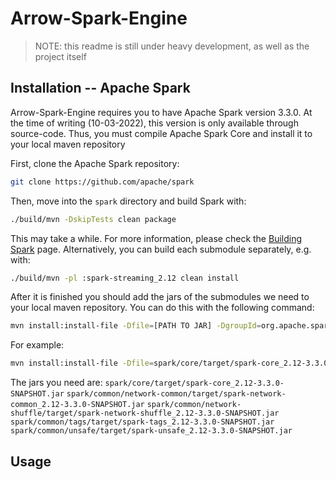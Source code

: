 # Arrow-Spark-Engine
>NOTE: this readme is still under heavy development, as well as the project itself

## Installation -- Apache Spark
Arrow-Spark-Engine requires you to have Apache Spark version 3.3.0.
At the time of writing (10-03-2022), this version is only available through source-code.
Thus, you must compile Apache Spark Core and install it to your local maven repository

First, clone the Apache Spark repository:
```bash
git clone https://github.com/apache/spark
```
Then, move into the `spark` directory and build Spark with: 
```bash
./build/mvn -DskipTests clean package
```
This may take a while. For more information, please check the [Building Spark](https://spark.apache.org/docs/latest/building-spark.html) page.
Alternatively, you can build each submodule separately, e.g. with:
```bash
./build/mvn -pl :spark-streaming_2.12 clean install
```

After it is finished you should add the jars of the submodules we need to your local maven repository. 
You can do this with the following command: 
```bash
mvn install:install-file -Dfile=[PATH TO JAR] -DgroupId=org.apache.spark -DartifactId=[ARTIFACT-ID] -Dversion=3.3.0-SNAPSHOT -Dpackaging=jar -DgeneratePom=true
```
For example:
```bash
mvn install:install-file -Dfile=spark/core/target/spark-core_2.12-3.3.0-SNAPSHOT.jar -DgroupId=org.apache.spark -DartifactId=spark-core_2.12 -Dversion=3.3.0-SNAPSHOT -Dpackaging=jar -DgeneratePom=true
```
The jars you need are:
`spark/core/target/spark-core_2.12-3.3.0-SNAPSHOT.jar`
`spark/common/network-common/target/spark-network-common_2.12-3.3.0-SNAPSHOT.jar`
`spark/common/network-shuffle/target/spark-network-shuffle_2.12-3.3.0-SNAPSHOT.jar`
`spark/common/tags/target/spark-tags_2.12-3.3.0-SNAPSHOT.jar`
`spark/common/unsafe/target/spark-unsafe_2.12-3.3.0-SNAPSHOT.jar`

## Usage
